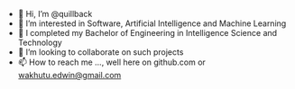 - 👋 Hi, I’m @quillback
- 👀 I’m interested in Software, Artificial Intelligence and Machine Learning
- 🌱 I completed my Bachelor of Engineering in Intelligence Science and Technology
- 💞️ I’m looking to collaborate on such projects 
- 📫 How to reach me ..., well here on github.com or wakhutu.edwin@gmail.com

<!---
quillback/quillback is a ✨ special ✨ repository because its `README.md` (this file) appears on your GitHub profile.
You can click the Preview link to take a look at your changes.
--->
